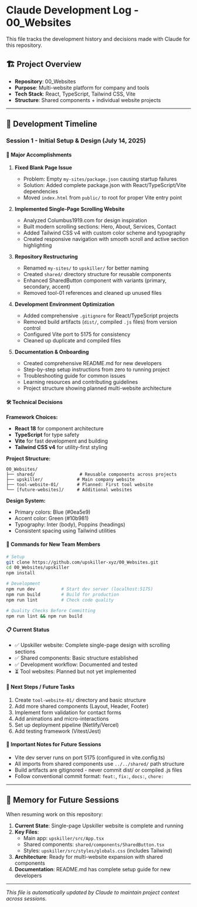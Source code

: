 # Claude Development Log - 00_Websites

This file tracks the development history and decisions made with Claude for this repository.

## 🏗️ Project Overview
- **Repository**: 00_Websites
- **Purpose**: Multi-website platform for company and tools
- **Tech Stack**: React, TypeScript, Tailwind CSS, Vite
- **Structure**: Shared components + individual website projects

---

## 📅 Development Timeline

### **Session 1 - Initial Setup & Design (July 14, 2025)**

#### **🚀 Major Accomplishments**
1. **Fixed Blank Page Issue**
   - Problem: Empty `my-sites/package.json` causing startup failures
   - Solution: Added complete package.json with React/TypeScript/Vite dependencies
   - Moved `index.html` from `public/` to root for proper Vite entry point

2. **Implemented Single-Page Scrolling Website**
   - Analyzed Columbus1919.com for design inspiration
   - Built modern scrolling sections: Hero, About, Services, Contact
   - Added Tailwind CSS v4 with custom color scheme and typography
   - Created responsive navigation with smooth scroll and active section highlighting

3. **Repository Restructuring**
   - Renamed `my-sites/` to `upskiller/` for better naming
   - Created `shared/` directory structure for reusable components
   - Enhanced SharedButton component with variants (primary, secondary, accent)
   - Removed tool-01 references and cleaned up unused files

4. **Development Environment Optimization**
   - Added comprehensive `.gitignore` for React/TypeScript projects
   - Removed build artifacts (`dist/`, compiled `.js` files) from version control
   - Configured Vite port to 5175 for consistency
   - Cleaned up duplicate and compiled files

5. **Documentation & Onboarding**
   - Created comprehensive README.md for new developers
   - Step-by-step setup instructions from zero to running project
   - Troubleshooting guide for common issues
   - Learning resources and contributing guidelines
   - Project structure showing planned multi-website architecture

#### **🛠️ Technical Decisions**

**Framework Choices:**
- **React 18** for component architecture
- **TypeScript** for type safety
- **Vite** for fast development and building
- **Tailwind CSS v4** for utility-first styling

**Project Structure:**
```
00_Websites/
├── shared/                 # Reusable components across projects
├── upskiller/             # Main company website
├── tool-website-01/       # Planned: First tool website
└── [future-websites]/     # Additional websites
```

**Design System:**
- Primary colors: Blue (#0ea5e9)
- Accent color: Green (#10b981)
- Typography: Inter (body), Poppins (headings)
- Consistent spacing using Tailwind utilities

#### **🔧 Commands for New Team Members**
```bash
# Setup
git clone https://github.com/upskiller-xyz/00_Websites.git
cd 00_Websites/upskiller
npm install

# Development
npm run dev          # Start dev server (localhost:5175)
npm run build        # Build for production
npm run lint         # Check code quality

# Quality Checks Before Committing
npm run lint && npm run build
```

#### **📋 Current Status**
- ✅ Upskiller website: Complete single-page design with scrolling sections
- ✅ Shared components: Basic structure established
- ✅ Development workflow: Documented and tested
- ⏳ Tool websites: Planned but not yet implemented

#### **🎯 Next Steps / Future Tasks**
1. Create `tool-website-01/` directory and basic structure
2. Add more shared components (Layout, Header, Footer)
3. Implement form validation for contact forms
4. Add animations and micro-interactions
5. Set up deployment pipeline (Netlify/Vercel)
6. Add testing framework (Vitest/Jest)

#### **🚨 Important Notes for Future Sessions**
- Vite dev server runs on port 5175 (configured in vite.config.ts)
- All imports from shared components use `../../shared/` path structure
- Build artifacts are gitignored - never commit dist/ or compiled .js files
- Follow conventional commit format: `feat:`, `fix:`, `docs:`, `chore:`

---

## 🧠 Memory for Future Sessions

When resuming work on this repository:

1. **Current State**: Single-page Upskiller website is complete and running
2. **Key Files**: 
   - Main app: `upskiller/src/App.tsx`
   - Shared components: `shared/components/SharedButton.tsx`
   - Styles: `upskiller/src/styles/globals.css` (includes Tailwind)
3. **Architecture**: Ready for multi-website expansion with shared components
4. **Documentation**: README.md has complete setup guide for new developers

---

*This file is automatically updated by Claude to maintain project context across sessions.*